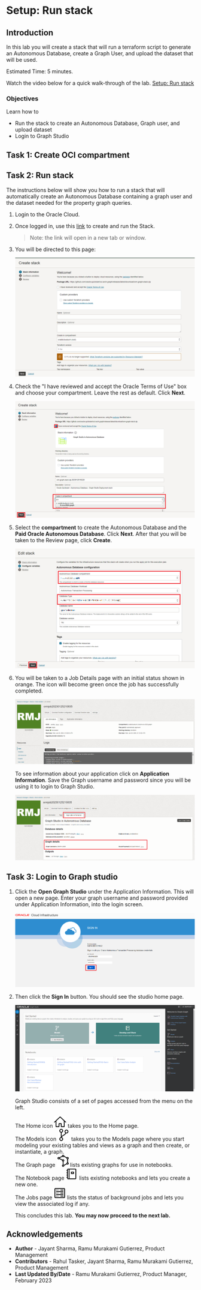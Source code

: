 # Setup: Run stack

## Introduction

In this lab you will create a stack that will run a terraform script to generate an Autonomous Database, create a Graph User, and upload the dataset that will be used.

Estimated Time: 5 minutes.

Watch the video below for a quick walk-through of the lab.
[Setup: Run stack](videohub:1_pjftt3v5)

### Objectives

Learn how to
- Run the stack to create an Autonomous Database, Graph user, and upload dataset
- Login to Graph Studio

## Task 1: Create OCI compartment

[](include:iam-compartment-create-body.md)

## Task 2: Run stack

The instructions below will show you how to run a stack that will automatically create an Autonomous Database containing a graph user and the dataset needed for the property graph queries.

1. Login to the Oracle Cloud.

2.  Once logged in, use this [link](https://cloud.oracle.com/resourcemanager/stacks/create?zipUrl=https://github.com/oracle-quickstart/oci-arch-graph/releases/latest/download/orm-graph-stack.zip) to create and run the Stack.
    > Note: the link will open in a new tab or window.

3. You will be directed to this page:

    ![The create stack page](./images/create-stack.png "")

4.  Check the "I have reviewed and accept the Oracle Terms of Use" box and choose your compartment. Leave the rest as default. Click **Next**.

    ![Option to have reviewed and accept the Oracle Terms of Use checked](./images/oracle-terms.png "")

5. Select the **compartment** to create the Autonomous Database and the **Paid Oracle Autonomous Database**. Click **Next**. After that you will be taken to the Review page, click **Create**.

    ![Configurating the settings for the stack](./images/configure-variables.png "")

6. You will be taken to a Job Details page with an initial status shown in orange. The icon will become green once the job has successfully completed.

    ![Job has been successful](./images/successful-job.png "")

    To see information about your application click on **Application Information**. Save the Graph username and password since you will be using it to login to Graph Studio.

    ![How to see the graph username and password](./images/graph-username-password.png "")

## Task 3: Login to Graph studio

1. Click the **Open Graph Studio** under the Application Information. This will open a new page. Enter your graph username and password provided under Application Information, into the login screen.

    ![Open graph studio under Application Information](./images/login-page.png " ")

2. Then click the **Sign In** button. You should see the studio home page.   

    ![ALT text is not available for this image](./images/gs-graphuser-home-page.png " ")

    Graph Studio consists of a set of pages accessed from the menu on the left.

    The Home icon ![Home icon](images/home.svg "") takes you to the Home page.  
    The Models icon ![Models icon](images/code-fork.svg "") takes you to the Models page where you start modeling your existing tables and views as a graph and then create, or instantiate, a graph.  
    The Graph page ![Graphs icon](images/radar-chart.svg "") lists existing graphs for use in notebooks.  
    The Notebook page ![Notebook icon](images/notebook.svg "") lists existing notebooks and lets you create a new one.  
    The Jobs page ![Jobs icon](images/server.svg "") lists the status of background jobs and lets you view the associated log if any.

    This concludes this lab. **You may now proceed to the next lab.**  

## Acknowledgements
  * **Author** - Jayant Sharma, Ramu Murakami Gutierrez, Product Management
  * **Contributors** -  Rahul Tasker, Jayant Sharma, Ramu Murakami Gutierrez, Product Management
* **Last Updated By/Date** - Ramu Murakami Gutierrez, Product Manager, February 2023
